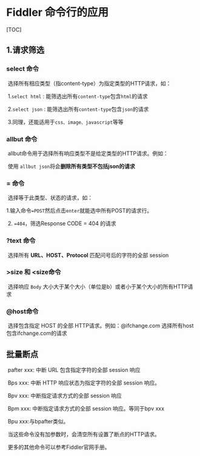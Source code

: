 # Fiddler 命令行的应用

[TOC]

## 1.请求筛选

### select 命令

​	选择所有相应类型（指content-type）为指定类型的HTTP请求，如：

​	1.```select html``` : 能筛选出所有```content-type```包含```html```的请求

​	2.```select json``` : 能筛选出所有```content-type```包含```json```的请求

​	3.同理，还能适用于```css、image、javascript```等等

### allbut 命令

​	allbut命令用于选择所有响应类型不是给定类型的HTTP请求。例如：

​	使用 ```allbut json```将会**删除所有类型不包括json的请求**



### = 命令

​	选择等于此类型、状态的请求，如：

​	1.输入命令```=POST```然后点击```enter```就能选中所有POST的请求行。

​	2. ```=404```，筛选Response CODE = 404 的请求

###   ?text 命令

​	选择所有 **URL、HOST、Protocol** 匹配问号后的字符的全部 session

### >size 和 <size命令

​	选择响应 ```Body``` 大小大于某个大小（单位是b）或者小于某个大小的所有HTTP请求

### @host命令
​	选择包含指定 HOST 的全部 HTTP请求。例如：@ifchange.com
​	选择所有host包含ifchange.com的请求

## 批量断点

​	pafter xxx: 中断 URL 包含指定字符的全部 session 响应

​	Bps xxx: 中断 HTTP 响应状态为指定字符的全部 session 响应。

​	Bpv xxx: 中断指定请求方式的全部 session 响应

​	Bpm xxx: 中断指定请求方式的全部 session 响应。等同于bpv xxx

​	Bpu xxx:与bpafter类似。

​	当这些命令没有加参数时，会清空所有设置了断点的HTTP请求。

​	更多的其他命令可以参考Fiddler官网手册。






